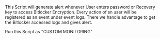 This Script will generate alert whenever User enters password or Recovery key to access Bitlocker Encryption.
Every action of sn user will be registered as an event under event logs. There we handle advantage to get the Bitlocker accessed logs and gives alert.

Run this Script as "CUSTOM MONITORING"